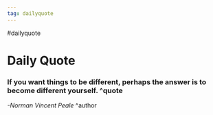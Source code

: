 ```yaml
---
tag: dailyquote
---
```


#dailyquote

# Daily Quote

### If you want things to be different, perhaps the answer is to become different yourself. ^quote
*-Norman Vincent Peale* ^author

